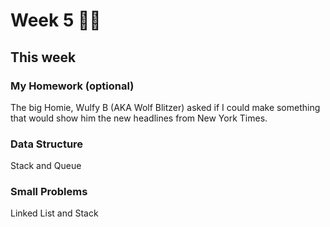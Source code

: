 # Week 5 🐫🐫

## This week

### My Homework (optional)
The big Homie, Wulfy B (AKA Wolf Blitzer) asked if I could make something that would show him the new headlines from New York Times.
<br>

### Data Structure 
Stack and Queue
<br>

### Small Problems
Linked List and Stack

